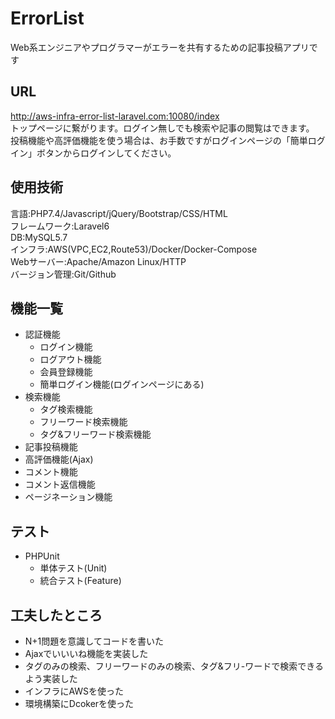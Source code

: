 # ErrorList
Web系エンジニアやプログラマーがエラーを共有するための記事投稿アプリです  

## URL  
http://aws-infra-error-list-laravel.com:10080/index  
トップページに繋がります。ログイン無しでも検索や記事の閲覧はできます。
投稿機能や高評価機能を使う場合は、お手数ですがログインページの「簡単ログイン」ボタンからログインしてください。

## 使用技術
言語:PHP7.4/Javascript/jQuery/Bootstrap/CSS/HTML  
フレームワーク:Laravel6  
DB:MySQL5.7  
インフラ:AWS(VPC,EC2,Route53)/Docker/Docker-Compose  
Webサーバー:Apache/Amazon Linux/HTTP  
バージョン管理:Git/Github
  
## 機能一覧
- 認証機能  
    - ログイン機能  
    - ログアウト機能  
    - 会員登録機能 
    - 簡単ログイン機能(ログインページにある)
- 検索機能　　
    - タグ検索機能  
    - フリーワード検索機能  
    - タグ&フリーワード検索機能  
- 記事投稿機能
- 高評価機能(Ajax)  
- コメント機能  
- コメント返信機能  
- ページネーション機能  

## テスト  
- PHPUnit  
    - 単体テスト(Unit)  
    - 統合テスト(Feature)  

## 工夫したところ  
- N+1問題を意識してコードを書いた  
- Ajaxでいいいね機能を実装した  
- タグのみの検索、フリーワードのみの検索、タグ&フリ-ワードで検索できるよう実装した
- インフラにAWSを使った
- 環境構築にDcokerを使った  
